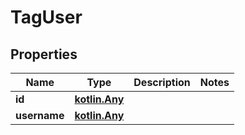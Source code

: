 
# TagUser

## Properties
Name | Type | Description | Notes
------------ | ------------- | ------------- | -------------
**id** | [**kotlin.Any**](.md) |  | 
**username** | [**kotlin.Any**](.md) |  | 



